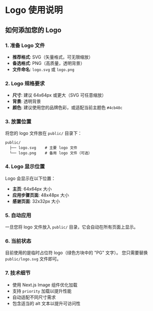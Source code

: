 # Logo 使用说明

## 如何添加您的 Logo

### 1. 准备 Logo 文件
- **推荐格式**: SVG（矢量格式，可无限缩放）
- **备选格式**: PNG（高质量，透明背景）
- **文件命名**: `logo.svg` 或 `logo.png`

### 2. Logo 规格要求
- **尺寸**: 建议 64x64px 或更大（SVG 可任意缩放）
- **背景**: 透明背景
- **颜色**: 建议使用您的品牌色彩，或适配当前主题色 `#4cb48c`

### 3. 放置位置
将您的 logo 文件放在 `public/` 目录下：
```
public/
  ├── logo.svg    # 主要 logo 文件
  └── logo.png    # 备用 logo 文件（可选）
```

### 4. Logo 显示位置
Logo 会显示在以下位置：
- **主页**: 64x64px 大小
- **应用步骤页面**: 48x48px 大小
- **感谢页面**: 32x32px 大小

### 5. 自动应用
一旦您将 logo 文件放入 `public/` 目录，它会自动在所有页面上显示。

### 6. 当前状态
目前使用的是临时占位符 logo（绿色方块中的 "PG" 文字）。
您只需要替换 `public/logo.svg` 文件即可。

### 7. 技术细节
- 使用 Next.js Image 组件优化加载
- 支持 `priority` 加载以提升性能
- 自动适配不同尺寸需求
- 包含适当的 alt 文本以提升可访问性 
